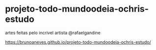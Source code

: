 # projeto-todo-mundoodeia-ochris-estudo
artes feitas pelo incrivel artista @rafaelgandine
  
  
 https://brunoaneves.github.io/projeto-todo-mundoodeia-ochris-estudo/
